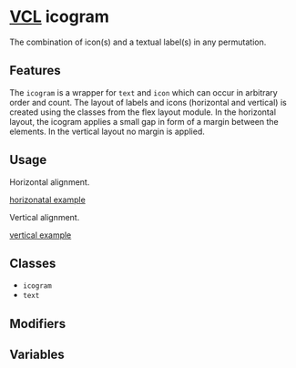 # [VCL](https://vcl.github.io/vcl/) icogram

The combination of icon(s) and a textual label(s) in any permutation.

## Features

The `icogram` is a wrapper for `text` and `icon`
which can occur in arbitrary order and count.
The layout of labels and icons (horizontal and vertical) is created using the
classes from the flex layout module.
In the horizontal layout, the icogram applies a small gap in form of a margin
between the elements. In the vertical layout no margin is applied.

## Usage

Horizontal alignment.

[horizonatal example](/demo/example-horizontal.html)

Vertical alignment.

[vertical example](/demo/example-vertical.html)

## Classes

- `icogram`
- `text`

## Modifiers

## Variables
